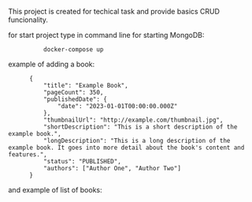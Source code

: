 This project is created for techical task and provide basics CRUD funcionality.

for start project type in command line for starting MongoDB:
  
              docker-compose up 

example of adding a book: 

          {
              "title": "Example Book",
              "pageCount": 350,
              "publishedDate": {
                  "date": "2023-01-01T00:00:00.000Z"
              },
              "thumbnailUrl": "http://example.com/thumbnail.jpg",
              "shortDescription": "This is a short description of the example book.",
              "longDescription": "This is a long description of the example book. It goes into more detail about the book's content and features.",
              "status": "PUBLISHED",
              "authors": ["Author One", "Author Two"]
          }

and example of list of books: 

